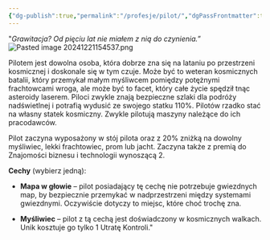 ```yaml
---
{"dg-publish":true,"permalink":"/profesje/pilot/","dgPassFrontmatter":true}
---
```


"*Grawitacja? Od pięciu lat nie miałem z nią do czynienia.*”
![Pasted image 20241221154537.png](/img/user/Obrazy/Pasted%20image%2020241221154537.png)

Pilotem jest dowolna osoba, która dobrze zna się na lataniu po przestrzeni kosmicznej i doskonale się w tym czuje. Może być to weteran kosmicznych batalii, który przemykał małym myśliwcem pomiędzy potężnymi frachtowcami wroga, ale może być to facet, który całe życie spędził tnąc asteroidy laserem. Piloci zwykle znają bezpieczne szlaki dla podróży nadświetlnej i potrafią wydusić ze swojego statku 110%. Pilotów rzadko stać na własny statek kosmiczny. Zwykle pilotują maszyny należące do ich pracodawców.

Pilot zaczyna wyposażony w stój pilota oraz z 20% zniżką na dowolny myśliwiec, lekki frachtowiec, prom lub jacht. Zaczyna także z premią do Znajomości biznesu i technologii wynoszącą 2.

**Cechy** (wybierz jedną):

- **Mapa w głowie** – pilot posiadający tę cechę nie potrzebuje gwiezdnych map, by bezpiecznie przemykać w nadprzestrzeni między systemami gwiezdnymi. Oczywiście dotyczy to miejsc, które choć trochę zna.

- **Myśliwiec** – pilot z tą cechą jest doświadczony w kosmicznych walkach. Unik kosztuje go tylko 1 Utratę Kontroli."
